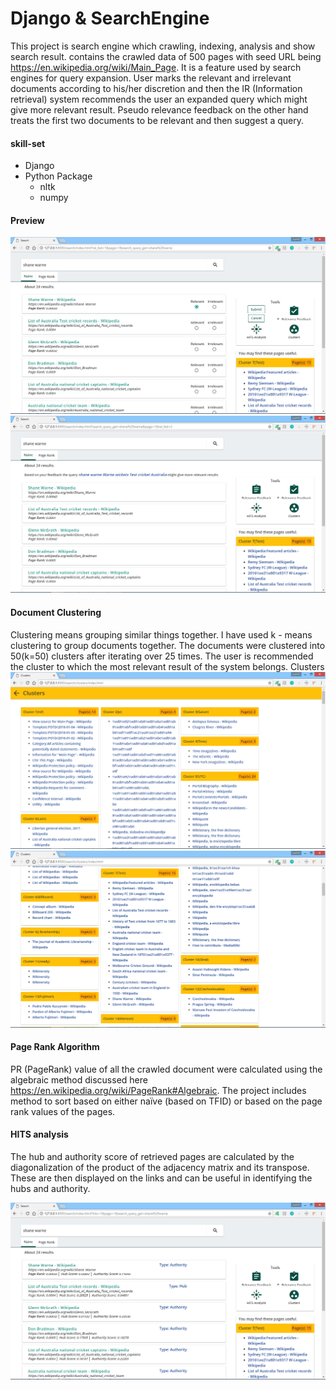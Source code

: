 # Django & SearchEngine
This project is search engine which crawling, indexing, analysis and show search result.  contains the crawled data
of 500 pages with seed URL being https://en.wikipedia.org/wiki/Main_Page.
It is a feature used by search engines for query expansion. User marks the relevant and irrelevant documents according to his/her
discretion and then the IR (Information retrieval) system recommends the user an expanded query which might give more relevant result.
Pseudo relevance feedback on the other hand treats the first two documents to be relevant and then suggest a query.

#### skill-set
+ Django
+ Python Package
    + nltk
    + numpy

#### Preview
![Relevance feedback image](https://github.com/ericserraupwork/django-search-engine/blob/master/Screenshots/relevance%20feedback%20(2).png)
![Relevance feedback result image](https://github.com/ericserraupwork/django-search-engine/blob/master/Screenshots/relevance%20feedback%20result.png)

#### Document Clustering
Clustering means grouping similar things together. I have used k - means clustering to group documents together. The documents were
clustered into 50(k=50) clusters after iterating over 25 times. The user is recommended the cluster to which the most relevant result of
the system belongs.
Clusters
![Cluster 1](https://github.com/ericserraupwork/django-search-engine/blob/master/Screenshots/clusters%20(1).png)
![Cluster 2](https://github.com/ericserraupwork/django-search-engine/blob/master/Screenshots/clusters%20(2).png)

#### Page Rank Algorithm
PR (PageRank) value of all the crawled document were calculated using the algebraic method discussed here
https://en.wikipedia.org/wiki/PageRank#Algebraic. The project includes method to sort based on either naïve (based on TFID) or based on
the page rank values of the pages.

#### HITS analysis
The hub and authority score of retrieved pages are calculated by the diagonalization of the product of the adjacency matrix and its
transpose. These are then displayed on the links and can be useful in identifying the hubs and authority.

![hits](https://github.com/ericserraupwork/django-search-engine/blob/master/Screenshots/hits%20analysis.png)

